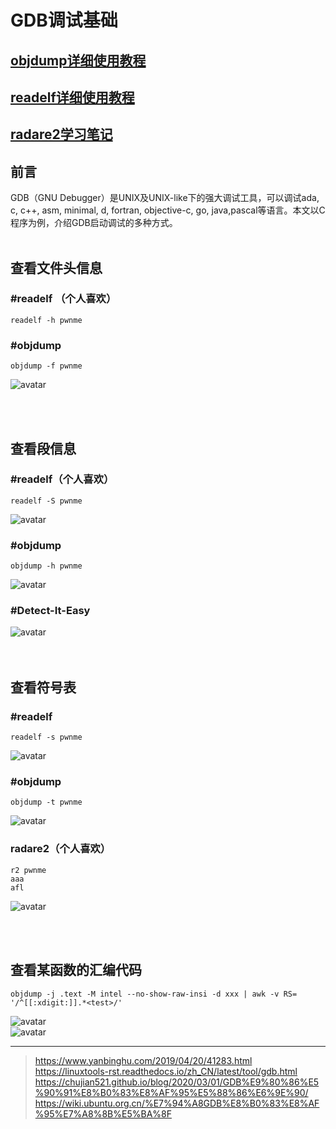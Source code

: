 # GDB调试基础  
## [objdump详细使用教程](./objdump/readme.md)  
## [readelf详细使用教程](./readelf/readme.md)  
## [radare2学习笔记](./radre2/readme.md)  
## 前言
GDB（GNU Debugger）是UNIX及UNIX-like下的强大调试工具，可以调试ada, c, c++, asm, minimal, d, fortran, objective-c, go, java,pascal等语言。本文以C程序为例，介绍GDB启动调试的多种方式。
<br/>
<br/>

## 查看文件头信息
### #readelf （个人喜欢）
```
readelf -h pwnme
```
### #objdump
```
objdump -f pwnme
```
![avatar](.assets/1.png)  

<br/>
<br/>

## 查看段信息

### #readelf（个人喜欢）
```
readelf -S pwnme
```
![avatar](.assets/2.png)  
### #objdump
```
objdump -h pwnme
```
![avatar](.assets/3.png)  
### #Detect-It-Easy
![avatar](.assets/4.png)  
<br/>
<br/>

## 查看符号表

### #readelf
```
readelf -s pwnme
```
![avatar](.assets/5.png)  
### #objdump
```
objdump -t pwnme
```
![avatar](.assets/6.png)  

### radare2（个人喜欢）
```
r2 pwnme
aaa
afl
```
![avatar](.assets/7.png)  

<br/>
<br/>

## 查看某函数的汇编代码
```
objdump -j .text -M intel --no-show-raw-insi -d xxx | awk -v RS= '/^[[:xdigit:]].*<test>/'
```
![avatar](.assets/8.png)  
![avatar](.assets/9.png)  

---
> https://www.yanbinghu.com/2019/04/20/41283.html  
> https://linuxtools-rst.readthedocs.io/zh_CN/latest/tool/gdb.html  
> https://chujian521.github.io/blog/2020/03/01/GDB%E9%80%86%E5%90%91%E8%B0%83%E8%AF%95%E5%88%86%E6%9E%90/  
> https://wiki.ubuntu.org.cn/%E7%94%A8GDB%E8%B0%83%E8%AF%95%E7%A8%8B%E5%BA%8F  

